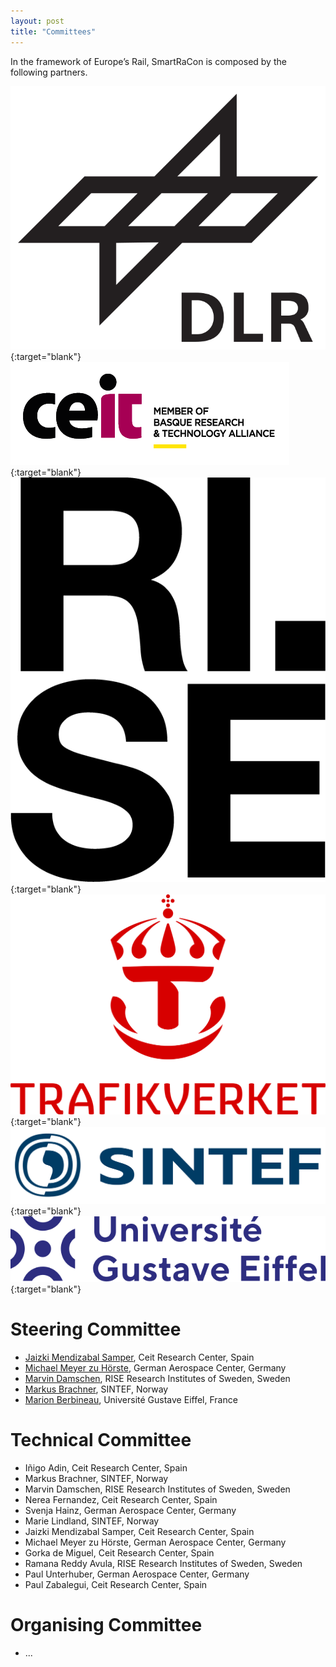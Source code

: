 ```yaml
---
layout: post
title: "Committees"
---
```


In the framework of Europe’s Rail, SmartRaCon is composed by the following partners.

[![logo](../assets/img/logo-DLR.png "logoSmall")](https://www.dlr.de/){:target="blank"}
[![logo](../assets/img/logo-ceit.png "logoSmall")](https://www.ceit.ed/){:target="blank"}
[![logo](../assets/img/logo-RISE.png "logoSmall")](https://www.ri.se/){:target="blank"}
[![logo](../assets/img/logo-Trafikverket.png "logoSmall")](https://www.trafikverket.se/){:target="blank"}
[![logo](../assets/img/logo-SINTEF.png "logoSmall")](https://www.sintef.no/){:target="blank"}
[![logo](../assets/img/logo-UGE.png "logoSmall")](https://www.univ-gustave-eiffel.fr/en/){:target="blank"}


# Steering Committee
  - [Jaizki Mendizabal Samper](https://www.linkedin.com/in/jaizki/), Ceit Research Center, Spain
  - [Michael Meyer zu Hörste](https://www.dlr.de/en/contacts/m/meyer-zu-hoerste-michael), German Aerospace Center, Germany
  - [Marvin Damschen](https://www.ri.se/en/person/marvin-damschen), RISE Research Institutes of Sweden, Sweden
  - [Markus Brachner](https://www.sintef.no/en/all-employees/employee/markus.brachner/), SINTEF, Norway
  - [Marion Berbineau](https://www.linkedin.com/in/marion-berbineau-35158b6/), Université Gustave Eiffel, France


# Technical Committee
- Iñigo Adin, Ceit Research Center, Spain
- Markus Brachner, SINTEF, Norway
- Marvin Damschen, RISE Research Institutes of Sweden, Sweden
- Nerea Fernandez, Ceit Research Center, Spain
- Svenja Hainz, German Aerospace Center, Germany
- Marie Lindland, SINTEF, Norway
- Jaizki Mendizabal Samper, Ceit Research Center, Spain
- Michael Meyer zu Hörste, German Aerospace Center, Germany
- Gorka de Miguel, Ceit Research Center, Spain
- Ramana Reddy Avula, RISE Research Institutes of Sweden, Sweden
- Paul Unterhuber, German Aerospace Center, Germany
- Paul Zabalegui, Ceit Research Center, Spain

# Organising Committee
  - ...

